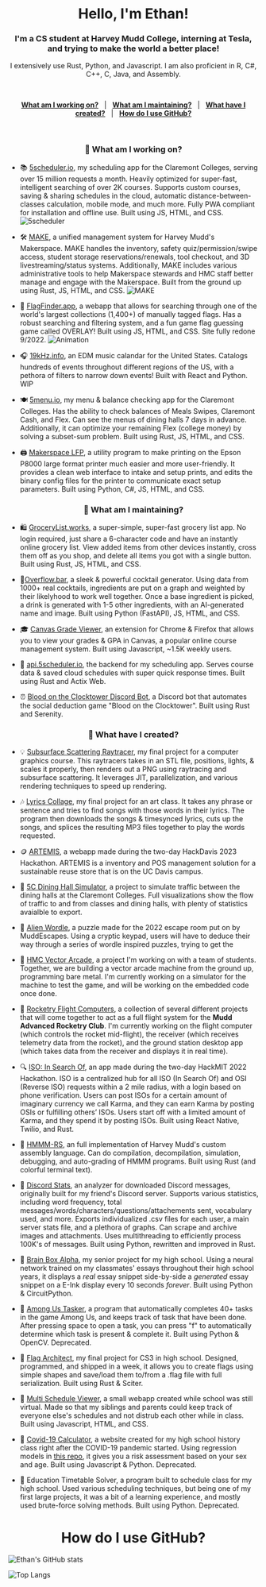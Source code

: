 <h1 align="center">Hello, I'm Ethan!</h1>

<h3 align="center">I'm a CS student at Harvey Mudd College, interning at Tesla, and trying to make the world a better place!</h3>

<p align="center">
  I extensively use Rust, Python, and Javascript. I am also proficient in R, C#, C++, C, Java, and Assembly.
</p>

<br>
<p align="center">
  <a href="#what-am-i-working-on"><b>What am I working on?</b></a> &nbsp; | &nbsp;
  <a href="#what-am-i-maintaining"><b>What am I maintaining?</b></a> &nbsp; | &nbsp;
  <a href="#what-have-i-created"><b>What have I created?</b></a> &nbsp; | &nbsp;
  <a href="#how-do-i-use-github"><b>How do I use GitHub?</b></a>
</p>
<br>

<h3 align="center" id="what-am-i-working-on">🏢 What am I working on?</h3>

- 📚 [5scheduler.io](https://www.5scheduler.io/), my scheduling app for the Claremont Colleges, serving over 15 million requests a month. Heavily optimized for super-fast, intelligent searching of over 2K courses. Supports custom courses, saving & sharing schedules in the cloud, automatic distance-between-classes calculation, mobile mode, and much more. Fully PWA compliant for installation and offline use. Built using JS, HTML, and CSS.
![5scheduler](https://user-images.githubusercontent.com/24578597/226305161-5e1c2d01-db7c-43f5-b6e0-92a638dedbd8.gif)

- 🛠 [MAKE](https://make.hmc.edu), a unified management system for Harvey Mudd's Makerspace. MAKE handles the inventory, safety quiz/permission/swipe access, student storage reservations/renewals, tool checkout, and 3D livestreaming/status systems. Additionally, MAKE includes various administrative tools to help Makerspace stewards and HMC staff better manage and engage with the Makerspace. Built from the ground up using Rust, JS, HTML, and CSS.
![MAKE](https://user-images.githubusercontent.com/24578597/226307054-8a6b0dd0-9b3d-4798-83e2-7a3ad67b3831.gif)

- 🚩 [FlagFinder.app](https://www.flagfinder.app/), a webapp that allows for searching through one of the world's largest collections (1,400+) of manually tagged flags. Has a robust searching and filtering system, and a fun game flag guessing game called OVERLAY! Built using JS, HTML, and CSS. Site fully redone 9/2022.
![Animation](https://user-images.githubusercontent.com/24578597/190281048-3b0c0c42-e8ac-4346-9e40-049dd70aee63.gif)

- 🎧 [19kHz.info](https://19khz.info), an EDM music calandar for the United States. Catalogs hundreds of events throughout different regions of the US, with a pethora of filters to narrow down events! Built with React and Python. WIP

- 🍽 [5menu.io](https://5menu.io), my menu & balance checking app for the Claremont Colleges. Has the ability to check balances of Meals Swipes, Claremont Cash, and Flex. Can see the menus of dining halls 7 days in advance. Additionally, it can optimize your remaining Flex (college money) by solving a subset-sum problem. Built using Rust, JS, HTML, and CSS.

- 🖨 [Makerspace LFP](https://github.com/Stejorin/MakerspaceLFPTool), a utility program to make printing on the Epson P8000 large format printer much easier and more user-friendly. It provides a clean web interface to intake and setup prints, and edits the binary config files for the printer to communicate exact setup parameters. Built using Python, C#, JS, HTML, and CSS.

<h3 align="center" id="what-am-i-maintaining">🌉 What am I maintaining?</h3>

- 🛍 [GroceryList.works](https://grocerylist.works), a super-simple, super-fast grocery list app. No login required, just share a 6-character code and have an instantly online grocery list. View added items from other devices instantly, cross them off as you shop, and delete all items you got with a single button. Built using Rust, JS, HTML, and CSS.

- 🍹[Overflow.bar](https://overflow.bar), a sleek & powerful cocktail generator. Using data from 1000+ real cocktails, ingredients are put on a graph and weighted by their likelyhood to work well together. Once a base ingredient is picked, a drink is generated with 1-5 other ingredients, with an AI-generated name and image. Built using Python (FastAPI), JS, HTML, and CSS.

- 🎓 [Canvas Grade Viewer](https://chrome.google.com/webstore/detail/canvas-grade-viewer/ngmeehoammklkokkbgakeadianldjbaj), an extension for Chrome & Firefox that allows you to view your grades & GPA in Canvas, a popular online course management system. Built using Javascript, ~1.5K weekly users.
  
- 💾 [api.5scheduler.io](https://api.5scheduler.io/fullUpdate), the backend for my scheduling app. Serves course data & saved cloud schedules with super quick response times. Built using Rust and Actix Web.

- ⏰ [Blood on the Clocktower Discord Bot](https://github.com/IonImpulse/blood-on-the-clocktower-discord-bot), a Discord bot that automates the social deduction game "Blood on the Clocktower". Built using Rust and Serenity.


<h3 align="center" id="what-have-i-created">📝 What have I created?</h3>

- 💡 [Subsurface Scattering Raytracer](https://github.com/IonImpulse/SubsurfaceScattering), my final project for a computer graphics course. This raytracers takes in an STL file, positions, lights, & scales it properly, then renders out a PNG using raytracing and subsurface scattering. It leverages JIT, parallelization, and various rendering techniques to speed up rendering.

- 🎶 [Lyrics Collage](https://github.com/IonImpulse/lyrics-collage), my final project for an art class. It takes any phrase or sentence and tries to find songs with those words in their lyrics. The program then downloads the songs & timesynced lyrics, cuts up the songs, and splices the resulting MP3 files together to play the words requested.

- 🪙 [ARTEMIS](https://github.com/IonImpulse/ARTEMIS-HackDavis-2023), a webapp made during the two-day HackDavis 2023 Hackathon. ARTEMIS is a inventory and POS management solution for a sustainable reuse store that is on the UC Davis campus.

- 🍉 [5C Dining Hall Simulator](https://github.com/IonImpulse/fivec-dining-hall-simulator), a project to simulate traffic between the dining halls at the Claremont Colleges. Full visualizations show the flow of traffic to and from classes and dining halls, with plenty of statistics avaialble to export.

- 🧩 [Alien Wordle](https://github.com/IonImpulse/alien-wordle), a puzzle made for the 2022 escape room put on by MuddEscapes. Using a cryptic keypad, users will have to deduce their way through a series of wordle inspired puzzles, trying to get the 

- 💠 [HMC Vector Arcade](https://github.com/IonImpulse/hmc-vector-arcade), a project I'm working on with a team of students. Together, we are building a vector arcade machine from the ground up, programming bare metal. I'm currently working on a simulator for the machine to test the game, and will be working on the embedded code once done.

- 🚀 [Rocketry Flight Computers](https://github.com/IonImpulse/MARC-Flight-Computers), a collection of several different projects that will come together to act as a full flight system for the **Mudd Advanced Rocketry Club**. I'm currently working on the flight computer (which controls the rocket mid-flight), the receiver (which receives telemetry data from the rocket), and the ground station desktop app (which takes data from the receiver and displays it in real time).

- 🔍 [ISO: In Search Of](https://github.com/IonImpulse/ISO), an app made during the two-day HackMIT 2022 Hackathon. ISO is a centralized hub for all ISO (In Search Of) and OSI (Reverse ISO) requests within a 2 mile radius, with a login based on phone verification. Users can post ISOs for a certain amount of imaginary currency we call Karma, and they can earn Karma by posting OSIs or fulfilling others’ ISOs. Users start off with a limited amount of Karma, and they spend it by posting ISOs. Built using React Native, Twilio, and Rust.

- 💽 [HMMM-RS](https://github.com/IonImpulse/hmmm_rs), an full implementation of Harvey Mudd's custom assembly language. Can do compilation, decompilation, simulation, debugging, and auto-grading of HMMM programs. Built using Rust (and colorful terminal text).

- 💬 [Discord Stats](https://github.com/IonImpulse/discord-statistics), an analyzer for downloaded Discord messages, originally built for my friend's Discord server. Supports various statistics, including word frequency, total messages/words/characters/questions/attachements sent, vocabulary used, and more. Exports individualized .csv files for each user, a main server stats file, and a plethora of graphs. Can scrape and archive images and attachments. Uses multithreading to efficiently process 100K's of messages. Built using Python, rewritten and improved in Rust.

- 🧠 [Brain Box Alpha](https://github.com/IonImpulse/Brain-Box-Alpha), my senior project for my high school. Using a neural network trained on my classmates' essays throughout their high school years, it displays a *real* essay snippet side-by-side a *generated* essay snippet on a E-Ink display every 10 seconds *forever*. Built using Python & CircuitPython.

- 🤖 [Among Us Tasker](https://github.com/IonImpulse/Among-Us-Tasker), a program that automatically completes 40+ tasks in the game Among Us, and keeps track of task that have been done. After pressing space to open a task, you can press "f" to automatically determine which task is present & complete it. Built using Python & OpenCV. Deprecated.

- 🎌 [Flag Architect](https://github.com/IonImpulse/flag-architect), my final project for CS3 in high school. Designed, programmed, and shipped in a week, it allows you to create flags using simple shapes and save/load them to/from a .flag file with full serialization. Built using Rust & Sciter. 

- 📅 [Multi Schedule Viewer](https://github.com/IonImpulse/Multi-Schedule-Viewer), a small webapp created while school was still virtual. Made so that my siblings and parents could keep track of everyone else's schedules and not distrub each other while in class. Built using Javascript, HTML, and CSS.

- 🦠 [Covid-19 Calculator](https://ionimpulse.github.io/History-Project-COVID-19-Website/), a website created for my high school history class right after the COVID-19 pandemic started. Using regression models in [this repo](https://github.com/IonImpulse/History-Project-COVID19), it gives you a risk assessment based on your sex and age. Built using Javascript & Python. Deprecated.

- 🧮 Education Timetable Solver, a program built to schedule class for my high school. Used various scheduling techniques, but being one of my first large projects, it was a bit of a learning experience, and mostly used brute-force solving methods. Built using Python. Deprecated.

<h1 align="center">How do I use GitHub?</h3>

![Ethan's GitHub stats](https://github-readme-stats.vercel.app/api?username=IonImpulse&show_icons=true&theme=github_dark)

![Top Langs](https://github-readme-stats.vercel.app/api/top-langs/?username=IonImpulse&layout=compact&theme=github_dark&hide=html)
